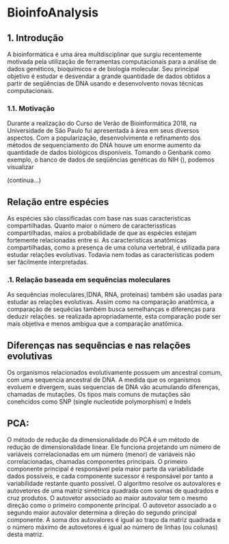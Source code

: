 # BioinfoAnalysis

## 1. Introdução

A bioinformática é uma área multdisciplinar que surgiu recentemente motivada pela utilização de ferramentas computacionais para a análise de dados genéticos,
bioquímicos e de biologia molecular. Seu principal objetivo é estudar e desvendar a grande quantidade de dados obtidos a partir de seqüências de DNA usando e desenvolvento novas técnicas computacionais.

### 1.1. Motivação
Durante a realização do Curso de Verão de Bioinformática 2018, na Universidade de São Paulo fui apresentada à área em seus diversos aspectos. Com a popularização, desenvolvimente e refinamento dos métodos de sequenciamento do DNA houve um enorme aumento da quantidade de dados biológicos disponíveis. Tomando o Genbank como exemplo, o banco de dados de seqüências genéticas do NIH (), podemos visualizar 

(continua...)

## Relação entre espécies

As espécies são classificadas com base nas suas caracteristicas compartilhadas. Quanto maior o número de caracterissticas compartilhadas, maios a probabilidade de que as espécies estejam fortemente relacionadas entre si.
As caracteristicas anatômicas compartilhadas, como a presença de uma coluna vertebral, é utilizada para estudar relações evolutivas. Todavia nem todas as características podem ser fácilmente interpretadas.

### .1. Relação baseada em sequências moleculares

As sequências moleculares,(DNA, RNA, proteinas) também são usadas para estudar as relações evolutivas. Assim como na comparação anatômica, a comparação de sequêcias também busca semelhanças e diferenças para deduzir relações. 
se realizada apropriadamente, esta comparação pode ser mais objetiva e menos ambigua que a comparação anatômica.

## Diferenças nas sequências e nas relações evolutivas
Os organismos relacionados evolutivamente possuem um ancestral comum, com uma sequencia ancestral de DNA. A medida que os organismos evoluem e divergem, suas sequencias de DNA vão acumulando diferenças, chamadas de mutações.
Os tipos mais comuns de mutações são conehcidos como SNP (single nucleotide polymorphism) e Indels

## PCA: 
O método de redução da dimensionalidade do PCA é um método de redução de dimensionalidade linear. Ele funciona projetando um número de variáveis correlacionadas em um número (menor) de variáveis não correlacionadas, chamadas componentes principais.
O primeiro componente principal é responsável pela maior parte da variabilidade dados possíveis, e cada componente sucessor é responsável por tanto a variabilidade restante quanto possível. O algoritmo resolve os autovalores e autovetores de uma matriz simétrica quadrada com somas de quadrados e cruz produtos. O autovetor associado ao maior autovalor tem o mesmo direção como o primeiro componente principal. O autovetor associado a o segundo maior autovalor determina a direção do segundo principal componente. A soma dos autovalores é igual ao traço da matriz quadrada e o número máximo de autovetores é igual ao número de linhas (ou
colunas) desta matriz.



